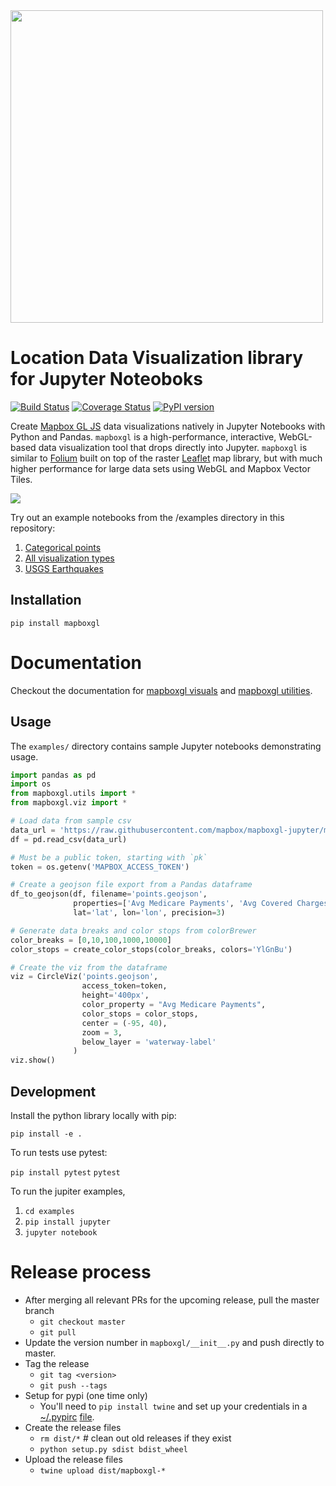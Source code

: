 <a href="https://www.mapbox.com">
  <img src="https://upload.wikimedia.org/wikipedia/commons/thumb/b/b4/Mapbox_Logo.svg/1280px-Mapbox_Logo.svg.png" width="500"/>
</a>

# Location Data Visualization library for Jupyter Noteoboks

[![Build Status](https://travis-ci.org/mapbox/mapboxgl-jupyter.svg?branch=master)](https://travis-ci.org/mapbox/mapboxgl-jupyter)
[![Coverage Status](https://coveralls.io/repos/github/mapbox/mapboxgl-jupyter/badge.svg?branch=master)](https://coveralls.io/github/mapbox/mapboxgl-jupyter?branch=master)
[![PyPI version](https://badge.fury.io/py/mapboxgl.svg)](https://badge.fury.io/py/mapboxgl)

Create [Mapbox GL JS](https://www.mapbox.com/mapbox-gl-js/api/) data visualizations natively in Jupyter Notebooks with Python and Pandas.  `mapboxgl` is a high-performance, interactive, WebGL-based data visualization tool that drops directly into Jupyter.  `mapboxgl` is similar to [Folium](https://github.com/python-visualization/folium) built on top of the raster [Leaflet](http://leafletjs.com/) map library, but with much higher performance for large data sets using WebGL and Mapbox Vector Tiles.

![](https://cl.ly/3a0K2m1o2j1A/download/Image%202018-02-22%20at%207.16.58%20PM.png)

Try out an example notebooks from the /examples directory in this repository:

1. [Categorical points](https://nbviewer.jupyter.org/github/mapbox/mapboxgl-jupyter/blob/master/examples/point-viz-categorical-example.ipynb)
2. [All visualization types](https://nbviewer.jupyter.org/github/mapbox/mapboxgl-jupyter/blob/master/examples/point-viz-types-example.ipynb)
3. [USGS Earthquakes](https://nbviewer.jupyter.org/github/mapbox/mapboxgl-jupyter/blob/master/examples/usgs-earthquakes.ipynb)

## Installation

`pip install mapboxgl`

# Documentation

Checkout the documentation for [mapboxgl visuals](https://github.com/mapbox/mapboxgl-jupyter/blob/master/docs-markdown/viz.md) and [mapboxgl utilities](https://github.com/mapbox/mapboxgl-jupyter/blob/master/docs-markdown/utils.md).

## Usage

The `examples/` directory contains sample Jupyter notebooks demonstrating usage.  

```python
import pandas as pd
import os
from mapboxgl.utils import *
from mapboxgl.viz import *

# Load data from sample csv
data_url = 'https://raw.githubusercontent.com/mapbox/mapboxgl-jupyter/master/examples/points.csv'
df = pd.read_csv(data_url)

# Must be a public token, starting with `pk`
token = os.getenv('MAPBOX_ACCESS_TOKEN')

# Create a geojson file export from a Pandas dataframe
df_to_geojson(df, filename='points.geojson',
              properties=['Avg Medicare Payments', 'Avg Covered Charges', 'date'],
              lat='lat', lon='lon', precision=3)

# Generate data breaks and color stops from colorBrewer
color_breaks = [0,10,100,1000,10000]
color_stops = create_color_stops(color_breaks, colors='YlGnBu')

# Create the viz from the dataframe
viz = CircleViz('points.geojson',
                access_token=token,
                height='400px',
                color_property = "Avg Medicare Payments",
                color_stops = color_stops,
                center = (-95, 40),
                zoom = 3,
                below_layer = 'waterway-label'
              )
viz.show()
```

## Development

Install the python library locally with pip:

`pip install -e .`

To run tests use pytest:

`pip install pytest`
`pytest`

To run the jupiter examples, 

1. `cd examples`
2. `pip install jupyter`
2. `jupyter notebook`

# Release process

- After merging all relevant PRs for the upcoming release, pull the master branch
    * `git checkout master`
    * `git pull`
- Update the version number in `mapboxgl/__init__.py` and push directly to master.
- Tag the release
    * `git tag <version>`
    * `git push --tags`
- Setup for pypi (one time only)
    * You'll need to `pip install twine` and set up your credentials in a [~/.pypirc](https://docs.python.org/2/distutils/packageindex.html#pypirc) [file](https://docs.python.org/2/distutils/packageindex.html#pypirc).
- Create the release files
    * `rm dist/*`  # clean out old releases if they exist
    * `python setup.py sdist bdist_wheel`
- Upload the release files
    * `twine upload dist/mapboxgl-*`
